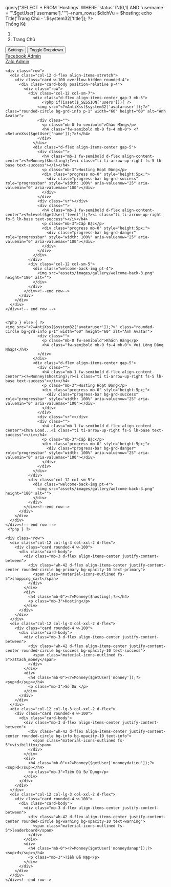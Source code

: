 <?php
include('system/header.php');
$hosting = $connect->query("SELECT * FROM `Hostings` WHERE `status` IN(0,1) AND `username` = '".$getUser['username']."'")->num_rows;
$dichVu = $hosting;
echo Title('Trang Chủ - '.$system32['title']);
?>
    
<!--start main wrapper-->
<main class="main-wrapper">
  <div class="main-content">
    <!--breadcrumb-->
    <div class="page-breadcrumb d-none d-sm-flex align-items-center mb-3">
      <div class="breadcrumb-title pe-3">Thống Kê</div>
      <div class="ps-3">
        <nav aria-label="breadcrumb">
          <ol class="breadcrumb mb-0 p-0">
            <li class="breadcrumb-item"><a href="javascript:;"><i class="bx bx-home-alt"></i></a></li>
            <li class="breadcrumb-item active" aria-current="page">Trang Chủ</li>
          </ol>
        </nav>
      </div>
      <div class="ms-auto">
        <div class="btn-group">
          <button type="button" class="btn btn-outline-primary">Settings</button>
          <button type="button" class="btn btn-outline-primary split-bg-primary dropdown-toggle dropdown-toggle-split" data-bs-toggle="dropdown">
            <span class="visually-hidden">Toggle Dropdown</span>
          </button>
          <div class="dropdown-menu dropdown-menu-right dropdown-menu-lg-end">
            <a class="dropdown-item" href="//fb.com/HuyMasterDesign"> Facebook Admin</a>
            <div class="dropdown-divider"></div>
            <a class="dropdown-item" href="//zalo.me/0776550825">Zalo Admin</a>
          </div>
        </div>
      </div>
    </div>
    <!--end breadcrumb-->

    <div class="row">
      <div class="col-12 d-flex align-items-stretch">
        <div class="card w-100 overflow-hidden rounded-4">
          <div class="card-body position-relative p-4">
            <div class="row">
              <div class="col-12 col-sm-7">
                <div class="d-flex align-items-center gap-3 mb-5">
                    <?php if(isset($_SESSION['users'])){ ?>  
                  <img src="<?=AntiXss($system32['avataruser']);?>" class="rounded-circle bg-grd-info p-1" width="60" height="60" alt="Ảnh Avatar">
                  <div class="">
                    <p class="mb-0 fw-semibold">Chào Mừng</p>
                    <h4 class="fw-semibold mb-0 fs-4 mb-0"> <?=ReturnXss($getUser['name']);?>!</h4>
                  </div>
                </div>
                <div class="d-flex align-items-center gap-5">
                  <div class="">
                    <h4 class="mb-1 fw-semibold d-flex align-content-center"><?=Monney($hosting);?><i class="ti ti-arrow-up-right fs-5 lh-base text-success"></i></h4>
                    <p class="mb-3">Hosting Hoạt Động</p>
                    <div class="progress mb-0" style="height:5px;">
                      <div class="progress-bar bg-grd-success" role="progressbar" style="width: 100%" aria-valuenow="25" aria-valuemin="0" aria-valuemax="100"></div>
                    </div>
                  </div>
                  <div class="vr"></div>
                  <div class="">
                    <h4 class="mb-1 fw-semibold d-flex align-content-center"><?=level($getUser['level']);?><i class="ti ti-arrow-up-right fs-5 lh-base text-success"></i></h4>
                    <p class="mb-3">Cấp Bậc</p>
                    <div class="progress mb-0" style="height:5px;">
                      <div class="progress-bar bg-grd-danger" role="progressbar" style="width: 100%" aria-valuenow="25" aria-valuemin="0" aria-valuemax="100"></div>
                    </div>
                  </div>
                </div>
              </div>
              <div class="col-12 col-sm-5">
                <div class="welcome-back-img pt-4">
                  <img src="assets/images/gallery/welcome-back-3.png" height="180" alt="">
                </div>
              </div>
            </div><!--end row-->
          </div>
        </div>
      </div>
    </div><!-- end row -->
    
    
    <?php } else { ?>
    <img src="<?=AntiXss($system32['avataruser']);?>" class="rounded-circle bg-grd-info p-1" width="60" height="60" alt="Ảnh Avatar">
                  <div class="">
                    <p class="mb-0 fw-semibold">Khách Hàng</p>
                    <h4 class="fw-semibold mb-0 fs-4 mb-0"> Vui Lòng Đăng Nhập!</h4>
                  </div>
                </div>
                <div class="d-flex align-items-center gap-5">
                  <div class="">
                    <h4 class="mb-1 fw-semibold d-flex align-content-center"><?=Monney($hosting);?><i class="ti ti-arrow-up-right fs-5 lh-base text-success"></i></h4>
                    <p class="mb-3">Hosting Hoạt Động</p>
                    <div class="progress mb-0" style="height:5px;">
                      <div class="progress-bar bg-grd-success" role="progressbar" style="width: 100%" aria-valuenow="25" aria-valuemin="0" aria-valuemax="100"></div>
                    </div>
                  </div>
                  <div class="vr"></div>
                  <div class="">
                    <h4 class="mb-1 fw-semibold d-flex align-content-center">Chưa Load...<i class="ti ti-arrow-up-right fs-5 lh-base text-success"></i></h4>
                    <p class="mb-3">Cấp Bậc</p>
                    <div class="progress mb-0" style="height:5px;">
                      <div class="progress-bar bg-grd-danger" role="progressbar" style="width: 100%" aria-valuenow="25" aria-valuemin="0" aria-valuemax="100"></div>
                    </div>
                  </div>
                </div>
              </div>
              <div class="col-12 col-sm-5">
                <div class="welcome-back-img pt-4">
                  <img src="assets/images/gallery/welcome-back-3.png" height="180" alt="">
                </div>
              </div>
            </div><!--end row-->
          </div>
        </div>
      </div>
    </div><!-- end row -->
     <?php } ?>

    <div class="row">
      <div class="col-12 col-lg-3 col-xxl-2 d-flex">
        <div class="card rounded-4 w-100">
          <div class="card-body">
            <div class="mb-3 d-flex align-items-center justify-content-between">
              <div class="wh-42 d-flex align-items-center justify-content-center rounded-circle bg-primary bg-opacity-10 text-primary">
                <span class="material-icons-outlined fs-5">shopping_cart</span>
              </div>
            </div>
            <div>
              <h4 class="mb-0"><?=Monney($hosting);?></h4>
              <p class="mb-3">Hosting</p>
            </div>
          </div>
        </div>
      </div>
      <div class="col-12 col-lg-3 col-xxl-2 d-flex">
        <div class="card rounded-4 w-100">
          <div class="card-body">
            <div class="mb-3 d-flex align-items-center justify-content-between">
              <div class="wh-42 d-flex align-items-center justify-content-center rounded-circle bg-success bg-opacity-10 text-success">
                <span class="material-icons-outlined fs-5">attach_money</span>
              </div>
            </div>
            <div>
              <h4 class="mb-0"><?=Monney($getUser['monney']);?> <sup>đ</sup></h4>
              <p class="mb-3">Số Dư </p>
            </div>
          </div>
        </div>
      </div>
      <div class="col-12 col-lg-3 col-xxl-2 d-flex">
        <div class="card rounded-4 w-100">
          <div class="card-body">
            <div class="mb-3 d-flex align-items-center justify-content-between">
              <div class="wh-42 d-flex align-items-center justify-content-center rounded-circle bg-info bg-opacity-10 text-info">
                <span class="material-icons-outlined fs-5">visibility</span>
              </div>
            </div>
            <div>
              <h4 class="mb-0"><?=Monney($getUser['monneydatieu']);?> <sup>đ</sup></h4>
              <p class="mb-3">Tiền Đã Sử Dụng</p>
            </div>
          </div>
        </div>
      </div>
      <div class="col-12 col-lg-3 col-xxl-2 d-flex">
        <div class="card rounded-4 w-100">
          <div class="card-body">
            <div class="mb-3 d-flex align-items-center justify-content-between">
              <div class="wh-42 d-flex align-items-center justify-content-center rounded-circle bg-warning bg-opacity-10 text-warning">
                <span class="material-icons-outlined fs-5">leaderboard</span>
              </div>
            </div>
            <div>
              <h4 class="mb-0"><?=Monney($getUser['monneydanap']);?> <sup>đ</sup></h4>
              <p class="mb-3">Tiền Đã Nạp</p>
            </div>
          </div>
        </div>
      </div>
    </div><!--end row-->

  </div><!--end main-content-->
</main><!--end main wrapper-->

<!--start overlay-->
<div class="overlay btn-toggle"></div>
<!--end overlay-->

<?php
include('system/footer.php');
?>
